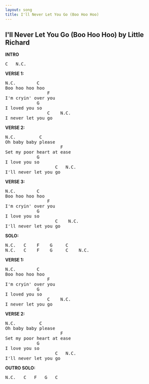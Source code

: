 ```yaml
---
layout: song
title: I'll Never Let You Go (Boo Hoo Hoo)
---
```

## I'll Never Let You Go (Boo Hoo Hoo) by Little Richard

**INTRO**
<pre>
C   N.C. 
</pre>

**VERSE 1:**
<pre>
N.C.        C
Boo hoo hoo hoo
                F
I'm cryin' over you
            G
I loved you so
                C    N.C.
I never let you go
</pre>

**VERSE 2:**
<pre>
N.C.         C
Oh baby baby please
                     F
Set my poor heart at ease
            G
I love you so
                   C   N.C.
I'll never let you go 
</pre>

**VERSE 3:**
<pre>
N.C.        C
Boo hoo hoo hoo
                F
I'm cryin' over you
            G
I love you so
                   C    N.C.
I'll never let you go 
</pre>

**SOLO:**
<pre>
N.C.   C    F    G     C
N.C.   C    F    G     C    N.C.
</pre>
**VERSE 1:**
<pre>
N.C.        C
Boo hoo hoo hoo
                F
I'm cryin' over you
            G
I loved you so
                C    N.C.
I never let you go
</pre>
**VERSE 2:**
<pre>
N.C.         C
Oh baby baby please
                     F
Set my poor heart at ease
            G
I love you so
                   C   N.C.
I'll never let you go
</pre>
**OUTRO SOLO:**
<pre>
N.C.   C   F   G   C
</pre>
